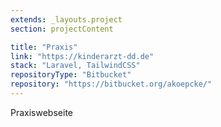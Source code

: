 ```yaml
---
extends: _layouts.project
section: projectContent

title: "Praxis"
link: "https://kinderarzt-dd.de"
stack: "Laravel, TailwindCSS"
repositoryType: "Bitbucket"
repository: "https://bitbucket.org/akoepcke/"
---
```


Praxiswebseite